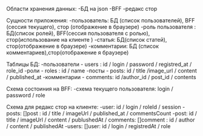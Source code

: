Области хранения данных:
-БД на json
-BFF
-редакс стор

Сущности приложения:
-пользователь: БД (список пользователей), BFF (сессия текущего), стор (отображение в браузере)
-роль пользователя : БД(список ролей), BFF(сессия пользователя с ролью), стор(использование на клиенте )
-статья: БД(список статей), стор(отображение в браузере)
-комментарии: БД (список комментариев),стор(отображение я браузере)

Таблицы БД:
-пользователи - users : id / login / password / registred_at / role_id
-роли - roles : id / name
-посты - posts: id / title /image_url / content / published_at
-комментарии - comments: id /author_id / post_id / contents

Схема состоиния на BFF:
-схема текущего пользователя: login / password / role

Схема для редакс стор на клиенте:
-user: id / login / roleId / session
-posts: []post : id / title / imageUrl / published_at / commentsCount
-post: id / title / imageUrl / content / publushedAt / comments: []comment : id / author / content / publishedAt
-users: []user: id / login / registredAt / role
